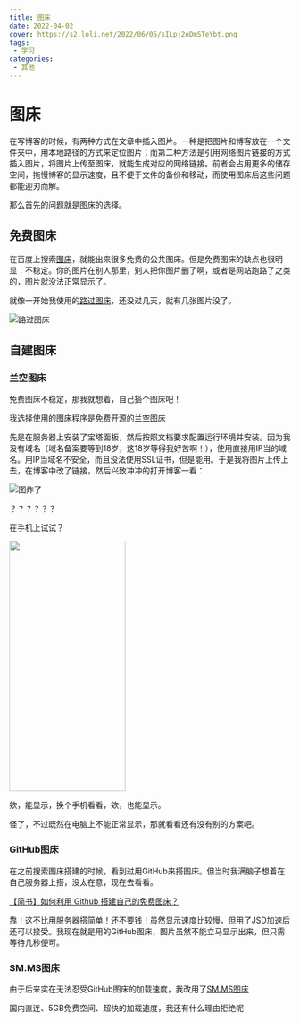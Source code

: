 ```yaml
---
title: 图床
date: 2022-04-02
cover: https://s2.loli.net/2022/06/05/sILpj2oDmSTeYbt.png
tags:
 - 学习
categories:
 - 其他
---
```


# 图床

在写博客的时候，有两种方式在文章中插入图片。一种是把图片和博客放在一个文件夹中，用本地路径的方式来定位图片；而第二种方法是引用网络图片链接的方式插入图片，将图片上传至图床，就能生成对应的网络链接。前者会占用更多的储存空间，拖慢博客的显示速度，且不便于文件的备份和移动，而使用图床后这些问题都能迎刃而解。

那么首先的问题就是图床的选择。

## 免费图床

在百度上搜索<u>图床</u>，就能出来很多免费的公共图床。但是免费图床的缺点也很明显：不稳定。你的图片在别人那里，别人把你图片删了啊，或者是网站跑路了之类的，图片就没法正常显示了。

就像一开始我使用的[路过图床](https://imgtu.com/)，还没过几天，就有几张图片没了。

![路过图床](https://s2.loli.net/2022/06/05/jdQGZcsXf4KyoH3.png)

## 自建图床

### 兰空图床

免费图床不稳定，那我就想着，自己搭个图床吧！

我选择使用的图床程序是免费开源的[兰空图床](https://www.lsky.pro/)

先是在服务器上安装了宝塔面板，然后按照文档要求配置运行环境并安装。因为我没有域名（域名备案要等到18岁，这18岁等得我好苦啊！），使用直接用IP当的域名。用IP当域名不安全，而且没法使用SSL证书，但是能用。于是我将图片上传上去，在博客中改了链接，然后兴致冲冲的打开博客一看：

![图炸了](https://s2.loli.net/2022/06/05/PkxFpC9haUOKuTb.png)

？？？？？？

在手机上试试？

<img src="https://s2.loli.net/2022/06/05/kRoyG1QESWBwMCn.png" width = "208" height = "448">

欸，能显示，换个手机看看，欸，也能显示。

怪了，不过既然在电脑上不能正常显示，那就看看还有没有别的方案吧。

### GitHub图床

在之前搜索图床搭建的时候，看到过用GitHub来搭图床。但当时我满脑子想着在自己服务器上搭，没太在意，现在去看看。

[【简书】如何利用 Github 搭建自己的免费图床？](https://www.jianshu.com/p/69c122f16467)

靠！这不比用服务器搭简单！还不要钱！虽然显示速度比较慢，但用了JSD加速后还可以接受。我现在就是用的GitHub图床，图片虽然不能立马显示出来，但只需等待几秒便可。

### SM.MS图床

由于后来实在无法忍受GitHub图床的加载速度，我改用了[SM.MS图床](https://sm.ms/)

国内直连、5GB免费空间、超快的加载速度，我还有什么理由拒绝呢